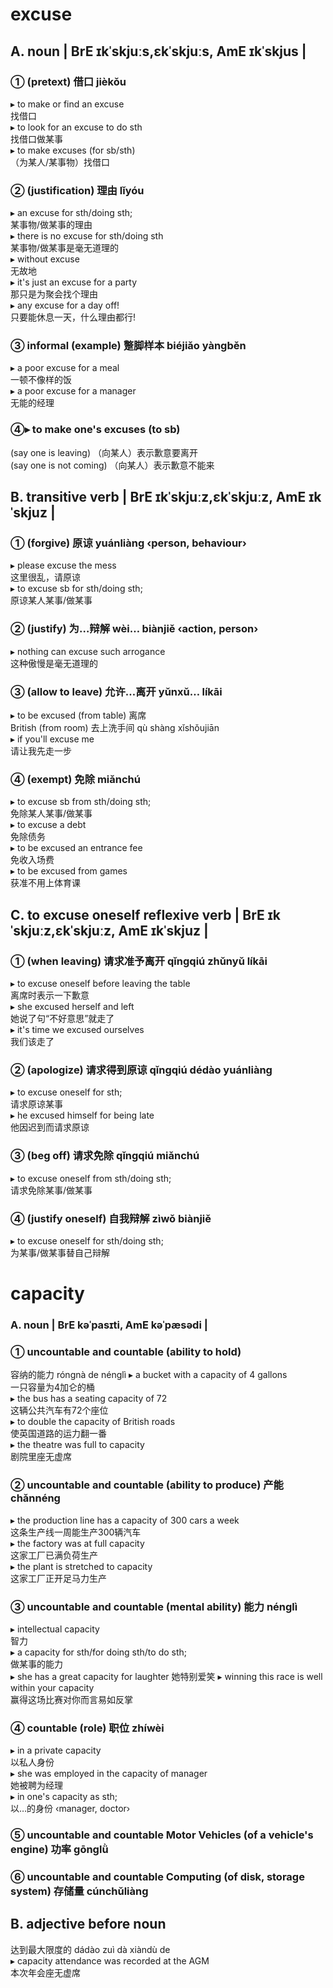 # excuse 
## A. noun | BrE ɪkˈskjuːs,ɛkˈskjuːs, AmE ɪkˈskjus | 
### ① (pretext) 借口 jièkǒu 
▸ to make or find an excuse  
找借口  
▸ to look for an excuse to do sth  
找借口做某事  
▸ to make excuses (for sb/sth)  
（为某人/某事物）找借口  
### ② (justification) 理由 lǐyóu  
▸ an excuse for sth/doing sth;  
某事物/做某事的理由    
▸ there is no excuse for sth/doing sth  
某事物/做某事是毫无道理的  
▸ without excuse  
无故地    
▸ it's just an excuse for a party  
那只是为聚会找个理由    
▸ any excuse for a day off!  
只要能休息一天，什么理由都行!    
### ③ informal (example) 蹩脚样本 biéjiǎo yàngběn  
▸ a poor excuse for a meal  
一顿不像样的饭    
▸ a poor excuse for a manager  
无能的经理    
### ④▸ to make one's excuses (to sb)  
(say one is leaving) （向某人）表示歉意要离开  
(say one is not coming) （向某人）表示歉意不能来

## B. transitive verb | BrE ɪkˈskjuːz,ɛkˈskjuːz, AmE ɪkˈskjuz |  
### ① (forgive) 原谅 yuánliàng ‹person, behaviour›
▸ please excuse the mess  
这里很乱，请原谅  
▸ to excuse sb for sth/doing sth;  
原谅某人某事/做某事  
### ② (justify) 为…辩解 wèi… biànjiě ‹action,   person›  
▸ nothing can excuse such arrogance  
这种傲慢是毫无道理的  
### ③ (allow to leave) 允许…离开 yǔnxǔ… líkāi  
▸ to be excused  (from table) 离席  
British (from room) 去上洗手间 qù shàng   xǐshǒujiān  
▸ if you'll excuse me  
请让我先走一步  
### ④ (exempt) 免除 miǎnchú  
▸ to excuse sb from sth/doing sth;  
免除某人某事/做某事  
▸ to excuse a debt  
免除债务  
▸ to be excused an entrance fee  
免收入场费  
▸ to be excused from games  
获准不用上体育课  
## C. to excuse oneself reflexive verb | BrE ɪkˈskjuːz,ɛkˈskjuːz, AmE ɪkˈskjuz |  
### ① (when leaving) 请求准予离开 qǐngqiú zhǔnyǔ líkāi  
▸ to excuse oneself before leaving the table  
离席时表示一下歉意  
▸ she excused herself and left  
她说了句“不好意思”就走了  
▸ it's time we excused ourselves  
我们该走了  
### ② (apologize) 请求得到原谅 qǐngqiú dédào yuánliàng  
▸ to excuse oneself for sth;  
请求原谅某事  
▸ he excused himself for being late  
他因迟到而请求原谅  
### ③ (beg off) 请求免除 qǐngqiú miǎnchú  
▸ to excuse oneself from sth/doing sth;  
请求免除某事/做某事  
### ④ (justify oneself) 自我辩解 zìwǒ biànjiě  
▸ to excuse oneself for sth/doing sth;  
为某事/做某事替自己辩解 

# capacity  
### A. noun | BrE kəˈpasɪti, AmE kəˈpæsədi |
### ① uncountable and countable (ability to hold)   
容纳的能力 róngnà de nénglì
▸ a bucket with a capacity of 4 gallons  
一只容量为4加仑的桶  
▸ the bus has a seating capacity of 72  
这辆公共汽车有72个座位  
▸ to double the capacity of British roads  
使英国道路的运力翻一番  
▸ the theatre was full to capacity  
剧院里座无虚席  
### ② uncountable and countable (ability to produce) 产能 chǎnnéng  
▸ the production line has a capacity of 300 cars a week  
这条生产线一周能生产300辆汽车  
▸ the factory was at full capacity  
这家工厂已满负荷生产  
▸ the plant is stretched to capacity  
这家工厂正开足马力生产  
### ③ uncountable and countable (mental ability) 能力 nénglì  
▸ intellectual capacity  
智力  
▸ a capacity for sth/for doing sth/to do sth;  
做某事的能力  
▸ she has a great capacity for laughter 
她特别爱笑
▸ winning this race is well within your capacity  
赢得这场比赛对你而言易如反掌  
### ④ countable (role) 职位 zhíwèi  
▸ in a private capacity  
以私人身份  
▸ she was employed in the capacity of manager  
她被聘为经理  
▸ in one's capacity as sth;  
以…的身份 ‹manager, doctor›  
### ⑤ uncountable and countable Motor Vehicles (of a vehicle's engine) 功率 gōnglǜ  
### ⑥ uncountable and countable Computing (of disk, storage system) 存储量 cúnchǔliàng  
## B. adjective before noun  
达到最大限度的 dádào zuì dà xiàndù de  
▸ capacity attendance was recorded at the AGM  
本次年会座无虚席  